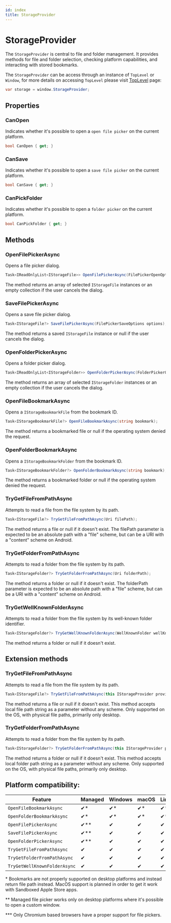 ```yaml
---
id: index
title: StorageProvider
---
```


# StorageProvider

The `StorageProvider` is central to file and folder management. It provides methods for file and folder selection, checking platform capabilities, and interacting with stored bookmarks.

The `StorageProvider` can be access through an instance of `TopLevel` or `Window`, for more details on accessing `TopLevel` please visit [TopLevel](../../toplevel) page:
```cs
var storage = window.StorageProvider;
```

## Properties 

### CanOpen
Indicates whether it's possible to open a `open file picker` on the current platform.

```cs
bool CanOpen { get; }
```

### CanSave
Indicates whether it's possible to open a `save file picker` on the current platform.

```cs
bool CanSave { get; }
```

### CanPickFolder
Indicates whether it's possible to open a `folder picker` on the current platform.

```cs
bool CanPickFolder { get; }
```

## Methods

### OpenFilePickerAsync
Opens a file picker dialog.

```cs
Task<IReadOnlyList<IStorageFile>> OpenFilePickerAsync(FilePickerOpenOptions options);
```
The method returns an array of selected `IStorageFile` instances or an empty collection if the user cancels the dialog.

### SaveFilePickerAsync
Opens a save file picker dialog.

```cs
Task<IStorageFile?> SaveFilePickerAsync(FilePickerSaveOptions options);
```
The method returns a saved `IStorageFile` instance or null if the user cancels the dialog.

### OpenFolderPickerAsync
Opens a folder picker dialog.

```cs
Task<IReadOnlyList<IStorageFolder>> OpenFolderPickerAsync(FolderPickerOpenOptions options);
```
The method returns an array of selected `IStorageFolder` instances or an empty collection if the user cancels the dialog.

### OpenFileBookmarkAsync
Opens a `IStorageBookmarkFile` from the bookmark ID.

```cs
Task<IStorageBookmarkFile?> OpenFileBookmarkAsync(string bookmark);
```
The method returns a bookmarked file or null if the operating system denied the request.

### OpenFolderBookmarkAsync
Opens a `IStorageBookmarkFolder` from the bookmark ID.

```cs
Task<IStorageBookmarkFolder?> OpenFolderBookmarkAsync(string bookmark);
```
The method returns a bookmarked folder or null if the operating system denied the request.

### TryGetFileFromPathAsync
Attempts to read a file from the file system by its path.

```cs
Task<IStorageFile?> TryGetFileFromPathAsync(Uri filePath);
```
The method returns a file or null if it doesn't exist. The filePath parameter is expected to be an absolute path with a "file" scheme, but can be a URI with a "content" scheme on Android.

### TryGetFolderFromPathAsync
Attempts to read a folder from the file system by its path.

```cs
Task<IStorageFolder?> TryGetFolderFromPathAsync(Uri folderPath);
```
The method returns a folder or null if it doesn't exist. The folderPath parameter is expected to be an absolute path with a "file" scheme, but can be a URI with a "content" scheme on Android.

### TryGetWellKnownFolderAsync
Attempts to read a folder from the file system by its well-known folder identifier.

```cs
Task<IStorageFolder?> TryGetWellKnownFolderAsync(WellKnownFolder wellKnownFolder);
```
The method returns a folder or null if it doesn't exist.

## Extension methods

### TryGetFileFromPathAsync
Attempts to read a file from the file system by its path.

```cs
Task<IStorageFile?> TryGetFileFromPathAsync(this IStorageProvider provider, string filePath);
```
The method returns a file or null if it doesn't exist.
This method accepts local file path string as a parameter without any scheme.
Only supported on the OS, with physical file paths, primarily only desktop.

### TryGetFolderFromPathAsync
Attempts to read a folder from the file system by its path.

```cs
Task<IStorageFolder?> TryGetFolderFromPathAsync(this IStorageProvider provider, string folderPath);
```
The method returns a folder or null if it doesn't exist. 
This method accepts local folder path string as a parameter without any scheme.
Only supported on the OS, with physical file paths, primarily only desktop.

## Platform compatibility:

| Feature        | Managed |  Windows | macOS | Linux | Browser | Android |  iOS |
|---------------|-------|-------|-------|-------|-------|-------|-------|
| `OpenFileBookmarkAsync` | ✔* | ✔* | ✔* | ✔* | ✔ | ✔ | ✔ |
| `OpenFolderBookmarkAsync` | ✔* | ✔* | ✔* | ✔* | ✔ | ✔ | ✔ |
| `OpenFilePickerAsync` | ✔** | ✔ | ✔ | ✔ | ✔ | ✔ | ✔ |
| `SaveFilePickerAsync` | ✔** | ✔ | ✔ | ✔ | ✔ | ✔*** | ✖ |
| `OpenFolderPickerAsync` | ✔** | ✔ | ✔ | ✔ | ✔ | ✔*** | ✔ |
| `TryGetFileFromPathAsync` | ✔ | ✔ | ✔ | ✔ | ✖ | ✖ | ✖ |
| `TryGetFolderFromPathAsync` | ✔ | ✔ | ✔ | ✔ | ✖ | ✖ | ✖ |
| `TryGetWellKnownFolderAsync` | ✔ | ✔ | ✔ | ✔ | ✔ | ✔ | ✔ |

\* Bookmarks are not properly supported on desktop platforms and instead return file path instead. MacOS support is planned in order to get it work with Sandboxed Apple Store apps.

** Managed file picker works only on desktop platforms where it's possible to open a custom window.

*** Only Chromium based browsers have a proper support for file pickers. 